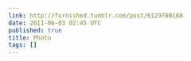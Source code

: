 ```yaml
---
link: http://furnished.tumblr.com/post/6129780188
date: 2011-06-03 02:45 UTC
published: true
title: Photo
tags: []
---
```




